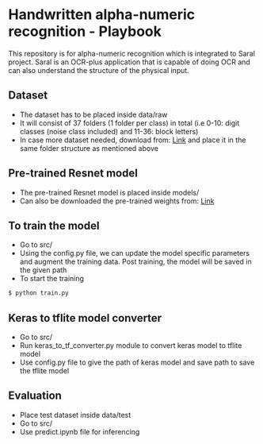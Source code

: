 # Handwritten alpha-numeric recognition - Playbook
This repository is for alpha-numeric recognition which is integrated to Saral project. Saral is an OCR-plus application that is capable of doing OCR and can also understand the structure of the physical input.

## Dataset
- The dataset has to be placed inside data/raw  
- It will consist of 37 folders (1 folder per class) in total (i.e 0-10: digit classes (noise class included) and 11-36: block letters)
- In case more dataset needed, download from: [Link](https://drive.google.com/drive/folders/1pN6_j8BBoB9yacUNCXE37d6qKK6NtOpo?usp=share_link) and place it in the same folder structure as mentioned above

## Pre-trained Resnet model
- The pre-trained Resnet model is placed inside models/ 
- Can also be downloaded the pre-trained weights from: [Link](https://drive.google.com/file/d/1PZVfCDYWsmK0ejpv0r3-i0dOq-JvQgLi/view?usp=share_link)

## To train the model
- Go to src/
- Using the config.py file, we can update the model specific parameters and augment the training data. Post training, the model will be saved in the given path
- To start the training
```bash
$ python train.py 
```
## Keras to tflite model converter
- Go to src/
- Run keras_to_tf_converter.py module to convert keras model to tflite model
- Use config.py file to give the path of keras model and save path to save the tflite model

## Evaluation
- Place test dataset inside data/test
- Go to src/
- Use predict.ipynb file for inferencing
